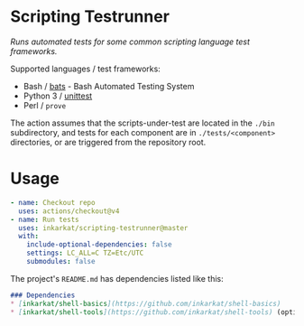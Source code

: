 # Scripting Testrunner

_Runs automated tests for some common scripting language test frameworks._

Supported languages / test frameworks:

* Bash / [bats](https://github.com/bats-core/bats-core) - Bash Automated Testing System
* Python 3 / [unittest](https://docs.python.org/dev/library/unittest.html)
* Perl / `prove`

The action assumes that the scripts-under-test are located in the `./bin` subdirectory, and tests for each component are in `./tests/<component>` directories, or are triggered from the repository root.

# Usage

```yaml
- name: Checkout repo
  uses: actions/checkout@v4
- name: Run tests
  uses: inkarkat/scripting-testrunner@master
  with:
    include-optional-dependencies: false
    settings: LC_ALL=C TZ=Etc/UTC
    submodules: false
```
The project's `README.md` has dependencies listed like this:
```markdown
### Dependencies
* [inkarkat/shell-basics](https://github.com/inkarkat/shell-basics)
* [inkarkat/shell-tools](https://github.com/inkarkat/shell-tools) (optional)
```
